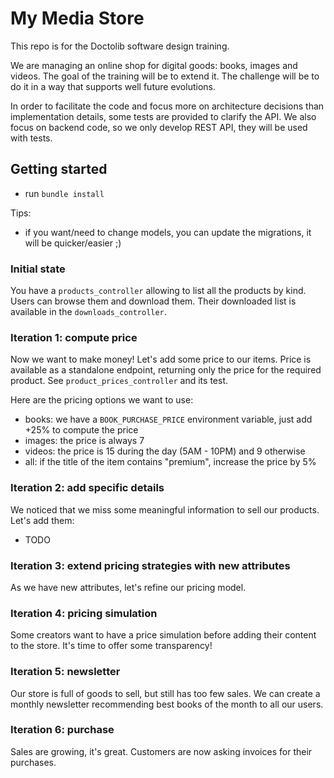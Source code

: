# My Media Store

This repo is for the Doctolib software design training.

We are managing an online shop for digital goods: books, images and videos.
The goal of the training will be to extend it.
The challenge will be to do it in a way that supports well future evolutions.

In order to facilitate the code and focus more on architecture decisions than implementation details, some tests are provided to clarify the API.
We also focus on backend code, so we only develop REST API, they will be used with tests.

## Getting started

- run `bundle install`

Tips:
- if you want/need to change models, you can update the migrations, it will be quicker/easier ;)

### Initial state

You have a `products_controller` allowing to list all the products by kind.
Users can browse them and download them. Their downloaded list is available in the `downloads_controller`.

### Iteration 1: compute price

Now we want to make money! Let's add some price to our items.
Price is available as a standalone endpoint, returning only the price for the required product.
See `product_prices_controller` and its test.

Here are the pricing options we want to use:
- books: we have a `BOOK_PURCHASE_PRICE` environment variable, just add +25% to compute the price
- images: the price is always 7
- videos: the price is 15 during the day (5AM - 10PM) and 9 otherwise
- all: if the title of the item contains "premium", increase the price by 5%

### Iteration 2: add specific details

We noticed that we miss some meaningful information to sell our products.
Let's add them:
- TODO

### Iteration 3: extend pricing strategies with new attributes

As we have new attributes, let's refine our pricing model.

### Iteration 4: pricing simulation

Some creators want to have a price simulation before adding their content to the store.
It's time to offer some transparency!

### Iteration 5: newsletter

Our store is full of goods to sell, but still has too few sales.
We can create a monthly newsletter recommending best books of the month to all our users.

### Iteration 6: purchase

Sales are growing, it's great. Customers are now asking invoices for their purchases.

